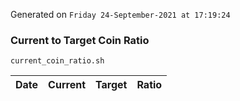 Generated on `Friday 24-September-2021 at 17:19:24`

### Current to Target Coin Ratio
`current_coin_ratio.sh`

Date|Current|Target|Ratio
---|---|---|---
